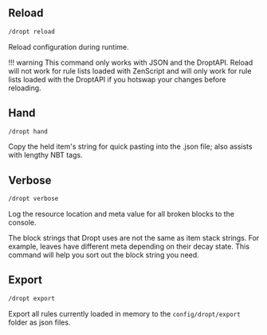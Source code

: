 ## Reload

```sh
/dropt reload
```

Reload configuration during runtime.

!!! warning
    This command only works with JSON and the DroptAPI.
    Reload will not work for rule lists loaded with ZenScript and will only work for rule lists loaded with the DroptAPI if you hotswap your changes before reloading.

## Hand

```sh
/dropt hand
```

Copy the held item's string for quick pasting into the .json file; also assists with lengthy NBT tags.

## Verbose

```sh
/dropt verbose
```

Log the resource location and meta value for all broken blocks to the console.

The block strings that Dropt uses are not the same as item stack strings. For example, leaves have different meta depending on their decay state. This command will help you sort out the block string you need.

## Export

```sh
/dropt export
```

Export all rules currently loaded in memory to the `config/dropt/export` folder as json files.
